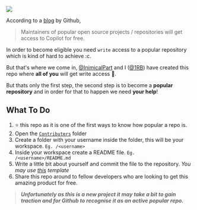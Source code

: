 <img align="center" src="https://user-images.githubusercontent.com/86501179/203108318-1abe0f0e-b787-42e6-a3ae-b4bbf49d73bf.png">


According to a [blog](https://github.blog/2022-06-21-github-copilot-is-generally-available-to-all-developers/) by Github, 
> Maintainers of popular open source projects / repositories will get access to Copilot for free. 

In order to become eligible you need `write` access to a popular repository which is kind of hard to achieve :c. 

But that's where we come in, [@InimicalPart](https://github.com/inimicalpart) and I ([@1RB](https://github.com/1RB)) have created this repo where **all of you** will get write access 🎉.

But thats only the first step, the second step is to become a **popular repository** and in order for that to happen we need **your help**!

## What To Do

1. :star: this repo as it is one of the first ways to know how popular a repo is.
2. Open the [`Contributers`](https://github.com/Limitly/Free-Copilot/edit/main/README.md) folder
2. Create a folder with your username inside the folder, this will be your workspace. `Eg. /<username>`
3. Inside your workspace create a README file. `Eg. /<username>/README.md`
4. Write a little bit about yourself and commit the file to the repository. *You may use [this](/TEMPLATE.md) template*
5. Share this repo around to fellow developers who are looking to get this amazing product for free.

> ***Unfortunately as this is a new project it may take a bit to gain traction and for Github to recognise it as an active popular repo.***
